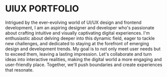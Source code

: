 # UIUX PORTFOLIO
Intrigued by the ever-evolving world of UI/UX design and frontend development, I am an aspiring designer and developer who's passionate about crafting intuitive and visually captivating digital experiences.
I'm enthusiastic about delving deeper into this dynamic field, eager to tackle new challenges, and dedicated to staying at the forefront of emerging design and development trends. My goal is to not only meet user needs but to exceed them, leaving a lasting impression. Let's collaborate and turn ideas into interactive realities, making the digital world a more engaging and user-friendly place. Together, we'll push boundaries and create experiences that resonate.

